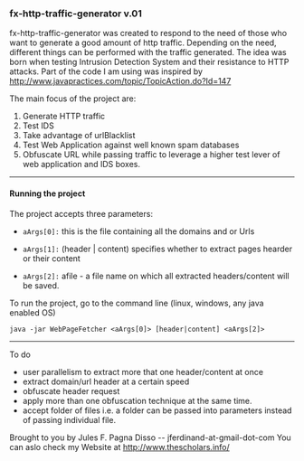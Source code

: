 ### fx-http-traffic-generator  v.01 ###

fx-http-traffic-generator was created to respond to the need of those who want to generate a good amount of http traffic.
Depending on the need, different things can be performed with the traffic generated. The idea was born when testing Intrusion Detection System and their resistance to HTTP attacks.
Part of the code I am using was inspired by http://www.javapractices.com/topic/TopicAction.do?Id=147


The main focus of the project are:
  1. Generate HTTP traffic
  1. Test IDS
  1. Take advantage of urlBlacklist
  1. Test Web Application against well known spam databases
  1. Obfuscate URL while passing traffic to leverage a higher test lever of web application and IDS boxes.


---

#### Running the project ####
The project accepts three parameters:


  * `aArgs[0]:` this is the file containing all the domains  and or Urls

  * `aArgs[1]:` (header | content) specifies whether to extract pages hearder or their content

  * `aArgs[2]:` afile - a file name on which all extracted headers/content will be saved.

To run the project, go to the command line (linux, windows, any java enabled OS)


` java -jar WebPageFetcher <aArgs[0]> [header|content] <aArgs[2]> `


---

To do
  * user parallelism to extract more that one header/content at once
  * extract domain/url header at a certain speed
  * obfuscate header request
  * apply more than one obfuscation technique at the same time.
  * accept folder of files i.e. a folder can be passed into parameters instead of passing individual file.


Brought to you by Jules F. Pagna Disso  -- jferdinand-at-gmail-dot-com
You can aslo check my Website at http://www.thescholars.info/